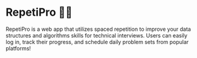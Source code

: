 # RepetiPro 🧑‍💻
RepetiPro is a web app that utilizes spaced repetition to improve your data structures and algorithms skills for technical interviews. Users can easily log in, track their progress, and schedule daily problem sets from popular platforms!
